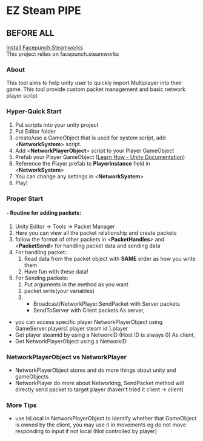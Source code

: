 # EZ Steam PIPE
## BEFORE ALL
[Install Facepunch.Steamworks](https://github.com/Facepunch/Facepunch.Steamworks.git) <br>
This project relies on facepunch.steamworks
### About
This tool aims to help unity user to quickly import Multiplayer into their game. This tool provide custom packet management and basic network player script
### Hyper-Quick Start
1. Put scripts into your unity project
2. Put Editor folder
3. create/use a GameObject that is used for system script, add <**NetworkSystem**> script.
4. Add <**NetworkPlayerObject**> script to your Player GameObject
5. Prefab your Player GameObject ([Learn How - Unity Documentation](https://docs.unity3d.com/6000.2/Documentation/Manual/Prefabs.html))
6. Reference the Player prefab to **PlayerInstance** field in <**NetworkSystem**>
7. You can change any settings in <**NetworkSystem**>
8. Play!
### Proper Start
#### - Routine for adding packets:
1. Unity Editor -> Tools -> Packet Manager
2. Here you can view all the packet relationship and create packets
3. follow the format of other packets in <**PacketHandles**> and <**PacketSend**> for handling packet data and sending data
4. For handling packet::
    1. Read data from the packet object with **SAME** order as how you write them
    2. Have fun with these data!
5. For Sending packets:
    1. Put arguments in the method as you want
    2. packet.write(your variables)
    3. - Broadcast/NetworkPlayer.SendPacket with Server packets
       - SendToServer with Client packets
As server, 
- you can access specific player NetworkPlayerObject using GameServer.players[ player steam id ].player
- Get player steamid by using a NetworkID (Host ID is always 0)
As client,
- Get NetworkPlayerObject using a NetworkID
### NetworkPlayerObject vs NetworkPlayer
- NetworkPlayerObject stores and do more things about unity and gameObjects
- NetworkPlayer do more about Networking, SendPacket method will directly send packet to target player (haven't tried it client -> client)
### More Tips
- use IsLocal in NetworkPlayerObject to identify whether that GameObject is owned by the client, you may use it in movements eg do not move responding to input if not local (Not controlled by player)